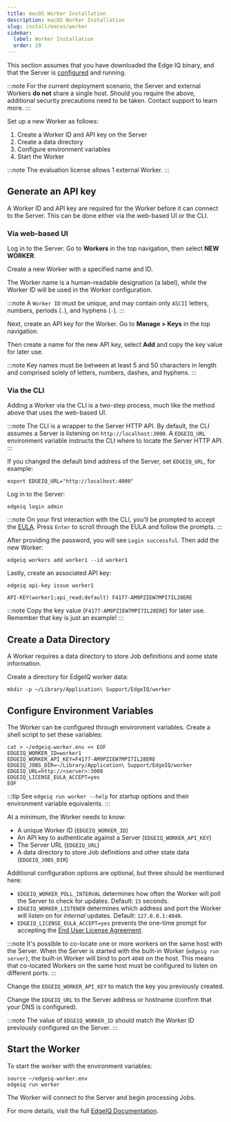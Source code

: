 ```yaml
---
title: macOS Worker Installation
description: macOS Worker Installation
slug: install/macos/worker
sidebar:
  label: Worker Installation
  order: 20
---
```


This section assumes that you have downloaded the Edge IQ binary, and that the Server is [configured](../server) and running.

:::note
For the current deployment scenario, the Server and external Workers **do not** share a single host.
Should you require the above, additional security precautions need to be taken. Contact support to learn more.
:::

Set up a new Worker as follows:

1. Create a Worker ID and API key on the Server
2. Create a data directory
3. Configure environment variables
4. Start the Worker

:::note
The evaluation license allows 1 external Worker.
:::

## Generate an API key

A Worker ID and API key are required for the Worker before it can connect to the Server. This can be done either via the web-based UI or the CLI.

### Via web-based UI

Log in to the Server. Go to **Workers** in the top navigation, then select **NEW WORKER**.

Create a new Worker with a specified name and ID.

The Worker name is a human-readable designation (a label), while the Worker ID will be used in the Worker configuration.

:::note
A `Worker ID` must be unique, and may contain only `ASCII` letters, numbers, periods (`.`), and hyphens (`-`).
:::

Next, create an API key for the Worker. Go to **Manage > Keys** in the top navigation.

Then create a name for the new API key, select **Add** and copy the key value for later use.

:::note
Key names must be between at least 5 and 50 characters in length and comprised solely of letters, numbers, dashes, and hyphens.
:::

### Via the CLI

Adding a Worker via the CLI is a two-step process, much like the method above that uses the web-based UI.

:::note
The CLI is a wrapper to the Server HTTP API.
By default, the CLI assumes a Server is listening on `http://localhost:3000`.
A `EDGEIQ_URL` environment variable instructs the CLI where to locate the Server HTTP API.
:::

If you changed the default bind address of the Server, set `EDGEIQ_URL`, for example:

```
export EDGEIQ_URL="http://localhost:4000"
```

Log in to the Server:

```
edgeiq login admin
```

:::note
On your first interaction with the CLI, you'll be prompted to accept the [EULA](/edge_iq/legal/eula/). Press `Enter` to scroll through the EULA and follow the prompts.
:::

After providing the password, you will see `Login successful`. Then add the new Worker:

```
edgeiq workers add worker1 --id worker1
```

Lastly, create an associated API key:

```
edgeiq api-key issue worker1
```

```
API-KEY(worker1;api_read;default) F4177-AM9PZIEW7MPI7IL28ERE
```

:::note
Copy the key value (`F4177-AM9PZIEW7MPI7IL28ERE`) for later use. Remember that key is just an example!
:::

## Create a Data Directory

A Worker requires a data directory to store Job definitions and some state information.

Create a directory for EdgeIQ worker data:

```
mkdir -p ~/Library/Application\ Support/EdgeIQ/worker
```

## Configure Environment Variables

The Worker can be configured through environment variables. Create a shell script to set these variables:

```
cat > ~/edgeiq-worker.env << EOF
EDGEIQ_WORKER_ID=worker1
EDGEIQ_WORKER_API_KEY=F4177-AM9PZIEW7MPI7IL28ERE
EDGEIQ_JOBS_DIR=~/Library/Application\ Support/EdgeIQ/worker
EDGEIQ_URL=http://<server>:3000
EDGEIQ_LICENSE_EULA_ACCEPT=yes
EOF
```

:::tip
See `edgeiq run worker --help` for startup options and their environment variable equivalents.
:::

At a minimum, the Worker needs to know:

- A unique Worker ID (`EDGEIQ_WORKER_ID`)
- An API key to authenticate against a Server (`EDGEIQ_WORKER_API_KEY`)
- The Server URL (`EDGEIQ_URL`)
- A data directory to store Job definitions and other state data (`EDGEIQ_JOBS_DIR`)

Additional configuration options are optional, but three should be mentioned here:

- `EDGEIQ_WORKER_POLL_INTERVAL` determines how often the Worker will poll the Server to check for updates. Default: `15` seconds.
- `EDGEIQ_WORKER_LISTENER` determines which address and port the Worker will listen on for _internal_ updates. Default: `127.0.0.1:4040`.
- `EDGEIQ_LICENSE_EULA_ACCEPT=yes` prevents the one-time prompt for accepting the [End User License Agreement](/eula).

:::note
It's possible to co-locate one or more workers on the same host with the Server. When the Server is started with the built-in Worker (`edgeiq run server`), the built-in Worker will bind to port `4040` on the host. This means that co-located Workers on the same host must be configured to listen on different ports.
:::

Change the `EDGEIQ_WORKER_API_KEY` to match the key you previously created.

Change the `EDGEIQ_URL` to the Server address or hostname (confirm that your DNS is configured).

:::note
The value of `EDGEIQ_WORKER_ID` should match the Worker ID previously configured on the Server.
:::

## Start the Worker

To start the worker with the environment variables:

```
source ~/edgeiq-worker.env
edgeiq run worker
```

The Worker will connect to the Server and begin processing Jobs.

For more details, visit the full [EdgeIQ Documentation](https://docs.behavure.ai/).
